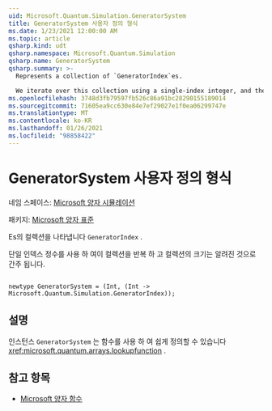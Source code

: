 ```yaml
---
uid: Microsoft.Quantum.Simulation.GeneratorSystem
title: GeneratorSystem 사용자 정의 형식
ms.date: 1/23/2021 12:00:00 AM
ms.topic: article
qsharp.kind: udt
qsharp.namespace: Microsoft.Quantum.Simulation
qsharp.name: GeneratorSystem
qsharp.summary: >-
  Represents a collection of `GeneratorIndex`es.

  We iterate over this collection using a single-index integer, and the size of the collection is assumed to be known.
ms.openlocfilehash: 3748d3fb79597fb526c86a91bc28290155189014
ms.sourcegitcommit: 71605ea9cc630e84e7ef29027e1f0ea06299747e
ms.translationtype: MT
ms.contentlocale: ko-KR
ms.lasthandoff: 01/26/2021
ms.locfileid: "98858422"
---
```

# <a name="generatorsystem-user-defined-type"></a>GeneratorSystem 사용자 정의 형식

네임 스페이스: [Microsoft 양자 시뮬레이션](xref:Microsoft.Quantum.Simulation)

패키지: [Microsoft 양자 표준](https://nuget.org/packages/Microsoft.Quantum.Standard)


Es의 컬렉션을 나타냅니다 `GeneratorIndex` .

단일 인덱스 정수를 사용 하 여이 컬렉션을 반복 하 고 컬렉션의 크기는 알려진 것으로 간주 됩니다.

```qsharp

newtype GeneratorSystem = (Int, (Int -> Microsoft.Quantum.Simulation.GeneratorIndex));
```



## <a name="remarks"></a>설명

인스턴스 `GeneratorSystem` 는 함수를 사용 하 여 쉽게 정의할 수 있습니다 <xref:microsoft.quantum.arrays.lookupfunction> .

## <a name="see-also"></a>참고 항목

- [Microsoft 양자 함수](xref:Microsoft.Quantum.Arrays.LookupFunction)